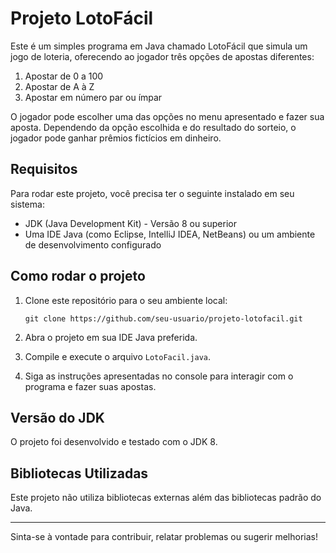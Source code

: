 # Projeto LotoFácil

Este é um simples programa em Java chamado LotoFácil que simula um jogo de loteria, oferecendo ao jogador três opções de apostas diferentes:

1. Apostar de 0 a 100
2. Apostar de A à Z
3. Apostar em número par ou ímpar

O jogador pode escolher uma das opções no menu apresentado e fazer sua aposta. Dependendo da opção escolhida e do resultado do sorteio, o jogador pode ganhar prêmios fictícios em dinheiro.

## Requisitos

Para rodar este projeto, você precisa ter o seguinte instalado em seu sistema:

- JDK (Java Development Kit) - Versão 8 ou superior
- Uma IDE Java (como Eclipse, IntelliJ IDEA, NetBeans) ou um ambiente de desenvolvimento configurado

## Como rodar o projeto

1. Clone este repositório para o seu ambiente local:

   ```
   git clone https://github.com/seu-usuario/projeto-lotofacil.git
   ```

2. Abra o projeto em sua IDE Java preferida.

3. Compile e execute o arquivo `LotoFacil.java`.

4. Siga as instruções apresentadas no console para interagir com o programa e fazer suas apostas.

## Versão do JDK

O projeto foi desenvolvido e testado com o JDK 8.

## Bibliotecas Utilizadas

Este projeto não utiliza bibliotecas externas além das bibliotecas padrão do Java.

---

Sinta-se à vontade para contribuir, relatar problemas ou sugerir melhorias!
